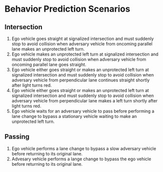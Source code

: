 # Behavior Prediction Scenarios

## Intersection
01. Ego vehicle goes straight at signalized intersection and must suddenly stop to avoid collision when adversary vehicle from oncoming parallel lane makes an unprotected left turn.
02. Ego vehicle makes an unprotected left turn at signalized intersection and must suddenly stop to avoid collision when adversary vehicle from oncoming parallel lane goes straight.
03. Ego vehicle either goes straight or makes an unprotected left turn at signalized intersection and must suddenly stop to avoid collision when adversary vehicle from perpendicular lane continues straight shortly after light turns red.
04. Ego vehicle either goes straight or makes an unprotected left turn at signalized intersection and must suddenly stop to avoid collision when adversary vehicle from perpendicular lane makes a left turn shortly after light turns red.
05. Ego vehicle waits for an adversary vehicle to pass before performing a lane change to bypass a stationary vehicle waiting to make an unprotected left turn.

## Passing
01. Ego vehicle performs a lane change to bypass a slow adversary vehicle before returning to its original lane.
02. Advesary vehicle performs a lange change to bypass the ego vehicle before returning to its original lane.
